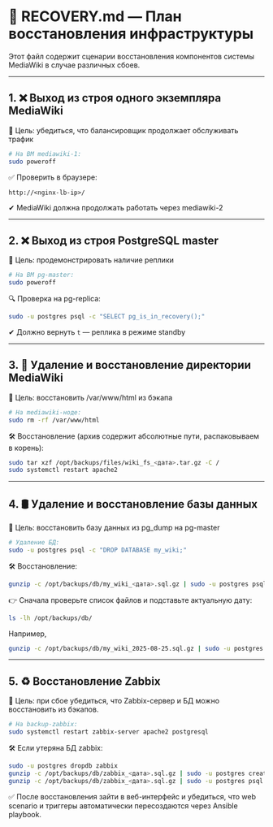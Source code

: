 # 🔁 RECOVERY.md — План восстановления инфраструктуры

Этот файл содержит сценарии восстановления компонентов системы MediaWiki в случае различных сбоев.

---

## 1. ❌ Выход из строя одного экземпляра MediaWiki

📍 Цель: убедиться, что балансировщик продолжает обслуживать трафик

```bash
# На ВМ mediawiki-1:
sudo poweroff
```

✅ Проверить в браузере:
```
http://<nginx-lb-ip>/
```
✔ MediaWiki должна продолжать работать через mediawiki-2

---

## 2. ❌ Выход из строя PostgreSQL master

📍 Цель: продемонстрировать наличие реплики

```bash
# На ВМ pg-master:
sudo poweroff
```

🔍 Проверка на pg-replica:
```bash
sudo -u postgres psql -c "SELECT pg_is_in_recovery();"
```
✔ Должно вернуть `t` — реплика в режиме standby

---

## 3. 🧹 Удаление и восстановление директории MediaWiki

📍 Цель: восстановить /var/www/html из бэкапа

```bash
# На mediawiki-ноде:
sudo rm -rf /var/www/html
```

🛠 Восстановление (архив содержит абсолютные пути, распаковываем в корень):

```bash
sudo tar xzf /opt/backups/files/wiki_fs_<дата>.tar.gz -C /
sudo systemctl restart apache2
```

---

## 4. 🛢️ Удаление и восстановление базы данных

📍 Цель: восстановить базу данных из pg_dump на pg-master

```bash
# Удаление БД:
sudo -u postgres psql -c "DROP DATABASE my_wiki;"
```

🛠 Восстановление:
```bash
gunzip -c /opt/backups/db/my_wiki_<дата>.sql.gz | sudo -u postgres psql my_wiki
```


👉 Сначала проверьте список файлов и подставьте актуальную дату:

```bash
ls -lh /opt/backups/db/
```

Например, 
```bash
gunzip -c /opt/backups/db/my_wiki_2025-08-25.sql.gz | sudo -u postgres psql my_wiki
```
---

## 5. ♻️ Восстановление Zabbix

📍 Цель: при сбое убедиться, что Zabbix-сервер и БД можно восстановить из бэкапов.

```bash
# На backup-zabbix:
sudo systemctl restart zabbix-server apache2 postgresql
```

🛠 Если утеряна БД zabbix:

```bash
sudo -u postgres dropdb zabbix
gunzip -c /opt/backups/db/zabbix_<дата>.sql.gz | sudo -u postgres createdb -O zabbix zabbix && \
gunzip -c /opt/backups/db/zabbix_<дата>.sql.gz | sudo -u postgres psql zabbix
```

✅ После восстановления зайти в веб-интерфейс и убедиться, что web scenario и триггеры автоматически пересоздаются через Ansible playbook.